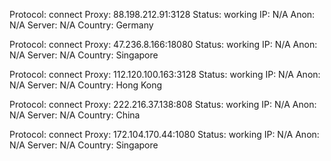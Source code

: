Protocol: connect
Proxy: 88.198.212.91:3128
Status: working
IP: N/A
Anon: N/A
Server: N/A
Country: Germany

Protocol: connect
Proxy: 47.236.8.166:18080
Status: working
IP: N/A
Anon: N/A
Server: N/A
Country: Singapore

Protocol: connect
Proxy: 112.120.100.163:3128
Status: working
IP: N/A
Anon: N/A
Server: N/A
Country: Hong Kong

Protocol: connect
Proxy: 222.216.37.138:808
Status: working
IP: N/A
Anon: N/A
Server: N/A
Country: China

Protocol: connect
Proxy: 172.104.170.44:1080
Status: working
IP: N/A
Anon: N/A
Server: N/A
Country: Singapore


